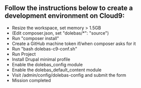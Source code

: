 
## Follow the instructions below to create a development environment on Cloud9:

- Resize the workspace, set memory > 1.5GB
- (Edit composer.json, set "dolebas/*": "source")
- Run "composer install"
- Create a GitHub machine token if/when composer asks for it
- Run "bash dolebas-c9-conf.sh"
- Run Project
- Install Drupal minimal profile
- Enable the dolebas_config module
- Enable the dolebas_default_content module
- Visit /admin/config/dolebas-config and submit the form
- Mission completed
